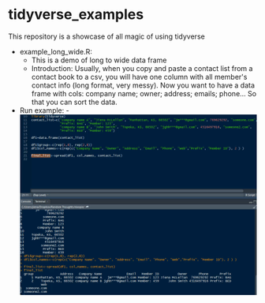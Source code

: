 # tidyverse_examples
This repository is a showcase of all magic of using tidyverse

* example_long_wide.R:
  - This is a demo of long to wide data frame
  - Introduction: Usually, when you copy and paste a contact list from a contact book to a csv, you will have one column with all member's contact info (long format, very messy). Now you want to have a data frame with cols: company name; owner; address; emails; phone... So that you can sort the data. 
* Run example:
  -![demo](Demo_long_wide.gif)
